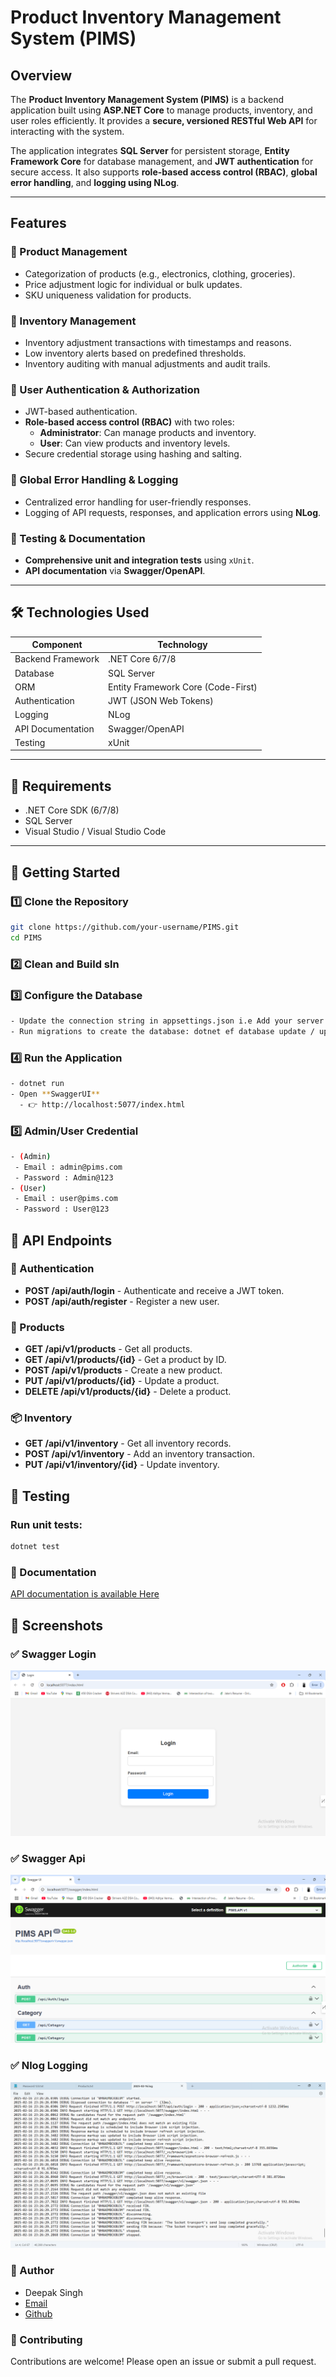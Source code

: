 # Product Inventory Management System (PIMS)

## Overview
The **Product Inventory Management System (PIMS)** is a backend application built using **ASP.NET Core** to manage products, inventory, and user roles efficiently. It provides a **secure, versioned RESTful Web API** for interacting with the system.  

The application integrates **SQL Server** for persistent storage, **Entity Framework Core** for database management, and **JWT authentication** for secure access. It also supports **role-based access control (RBAC)**, **global error handling**, and **logging using NLog**.

---

## Features

### 🔹 Product Management
- Categorization of products (e.g., electronics, clothing, groceries).  
- Price adjustment logic for individual or bulk updates.  
- SKU uniqueness validation for products.  

### 🔹 Inventory Management
- Inventory adjustment transactions with timestamps and reasons.  
- Low inventory alerts based on predefined thresholds.  
- Inventory auditing with manual adjustments and audit trails.  

### 🔹 User Authentication & Authorization
- JWT-based authentication.  
- **Role-based access control (RBAC)** with two roles:  
  - **Administrator**: Can manage products and inventory.  
  - **User**: Can view products and inventory levels.  
- Secure credential storage using hashing and salting.  

### 🔹 Global Error Handling & Logging
- Centralized error handling for user-friendly responses.  
- Logging of API requests, responses, and application errors using **NLog**.  

### 🔹 Testing & Documentation
- **Comprehensive unit and integration tests** using `xUnit`.  
- **API documentation** via **Swagger/OpenAPI**.  

---

## 🛠 Technologies Used
| Component       | Technology |
|----------------|------------|
| Backend Framework | .NET Core 6/7/8 |
| Database | SQL Server |
| ORM | Entity Framework Core (Code-First) |
| Authentication | JWT (JSON Web Tokens) |
| Logging | NLog |
| API Documentation | Swagger/OpenAPI |
| Testing | xUnit |

---

## 📌 Requirements
- .NET Core SDK (6/7/8)
- SQL Server
- Visual Studio / Visual Studio Code

---

## 🚀 Getting Started

### 1️⃣ Clone the Repository
```bash
git clone https://github.com/your-username/PIMS.git
cd PIMS
```
### 2️⃣ Clean and Build sln
### 3️⃣ Configure the Database
```bash
- Update the connection string in appsettings.json i.e Add your server name and DBname.
- Run migrations to create the database: dotnet ef database update / update-database
```
### 4️⃣ Run the Application
```bash
- dotnet run
- Open **SwaggerUI**
  - 👉 http://localhost:5077/index.html
```
### 5️⃣ Admin/User Credential
```bash
- (Admin)
 - Email : admin@pims.com
 - Password : Admin@123
- (User)
 - Email : user@pims.com
 - Password : User@123
```
## 📡 API Endpoints
### 🔐 Authentication
 - **POST /api/auth/login** - Authenticate and receive a JWT token.
 - **POST /api/auth/register** - Register a new user.
 ### 🔐 Products
 - **GET /api/v1/products** - Get all products.
 - **GET /api/v1/products/{id}** - Get a product by ID.
 - **POST /api/v1/products** - Create a new product.
 - **PUT /api/v1/products/{id}** - Update a product.
 - **DELETE /api/v1/products/{id}** - Delete a product.
 ### 📦 Inventory
 - **GET /api/v1/inventory** - Get all inventory records.
 - **POST /api/v1/inventory** - Add an inventory transaction.
 - **PUT /api/v1/inventory/{id}** - Update inventory.
 ## 🧪 Testing
 ### Run unit tests:
 ```bash
 dotnet test
 ```
 ### 📖 Documentation
 [API documentation is available Here](https://localhost:5077/swagger)
## 📸 Screenshots
### ✅ Swagger Login  
![Swagger Login](Screenshot/SwaggerLogin.png)

### ✅ Swagger Api  
![Swagger API](Screenshot/SwaggerUi.png)

### ✅ Nlog Logging  
![NLog](Screenshot/NLog.png)
 ### 👤 Author
 - Deepak Singh
 - [Email](151deepaksss@gmail.com)
 - [Github](https://github.com/deepaksinghh13/)

### 🤝 Contributing
Contributions are welcome!
Please open an issue or submit a pull request.
